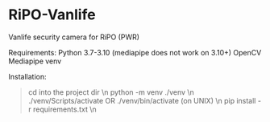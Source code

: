 # RiPO-Vanlife
Vanlife security camera for RiPO (PWR)


Requirements:
Python 3.7-3.10 (mediapipe does not work on 3.10+)
OpenCV
Mediapipe
venv

Installation: 
 > cd into the project dir \n
 > python -m venv ./venv \n
 > ./venv/Scripts/activate OR ./venv/bin/activate (on UNIX) \n
 > pip install -r requirements.txt \n
